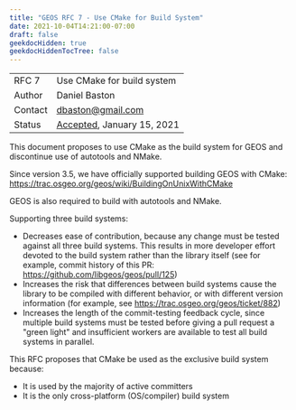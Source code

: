 ```yaml
---
title: "GEOS RFC 7 - Use CMake for Build System"
date: 2021-10-04T14:21:00-07:00
draft: false
geekdocHidden: true
geekdocHiddenTocTree: false
---
```


|         |                                 |
| :------ | ------------------------------- |
| RFC 7   | Use CMake for build system |
| Author  | Daniel Baston                    |
| Contact | dbaston@gmail.com    |
| Status  | [Accepted](https://lists.osgeo.org/pipermail/geos-devel/2021-January/010098.html), January 15, 2021                   |

This document proposes to use CMake as the build system for GEOS and discontinue use of autotools and NMake.

Since version 3.5, we have officially supported building GEOS with CMake: https://trac.osgeo.org/geos/wiki/BuildingOnUnixWithCMake

GEOS is also required to build with autotools and NMake.

Supporting three build systems:

* Decreases ease of contribution, because any change must be tested against all three build systems. This results in more developer effort devoted to the build system rather than the library itself (see for example, commit history of this PR: https://github.com/libgeos/geos/pull/125)
* Increases the risk that differences between build systems cause the library to be compiled with different behavior, or with different version information (for example, see https://trac.osgeo.org/geos/ticket/882)
* Increases the length of the commit-testing feedback cycle, since multiple build systems must be tested before giving a pull request a "green light" and insufficient workers are available to test all build systems in parallel.

This RFC proposes that CMake be used as the exclusive build system because:

* It is used by the majority of active committers
* It is the only cross-platform (OS/compiler) build system
